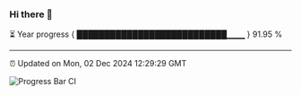### Hi there 👋

⏳ Year progress { ███████████████████████████▁▁▁ } 91.95 %

---

⏰ Updated on Mon, 02 Dec 2024 12:29:29 GMT

![Progress Bar CI](https://github.com/liununu/liununu/workflows/Progress%20Bar%20CI/badge.svg)
